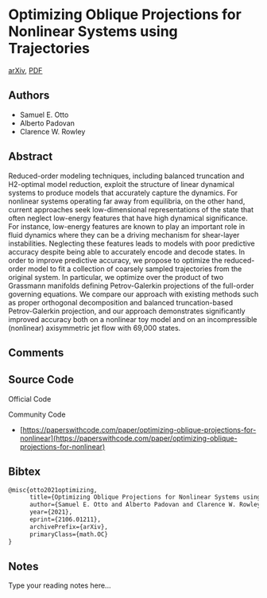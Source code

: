 
# Optimizing Oblique Projections for Nonlinear Systems using Trajectories

[arXiv](https://arxiv.org/abs/2106.01211), [PDF](https://arxiv.org/pdf/2106.01211.pdf)

## Authors

- Samuel E. Otto
- Alberto Padovan
- Clarence W. Rowley

## Abstract

Reduced-order modeling techniques, including balanced truncation and H2-optimal model reduction, exploit the structure of linear dynamical systems to produce models that accurately capture the dynamics. For nonlinear systems operating far away from equilibria, on the other hand, current approaches seek low-dimensional representations of the state that often neglect low-energy features that have high dynamical significance. For instance, low-energy features are known to play an important role in fluid dynamics where they can be a driving mechanism for shear-layer instabilities. Neglecting these features leads to models with poor predictive accuracy despite being able to accurately encode and decode states. In order to improve predictive accuracy, we propose to optimize the reduced-order model to fit a collection of coarsely sampled trajectories from the original system. In particular, we optimize over the product of two Grassmann manifolds defining Petrov-Galerkin projections of the full-order governing equations. We compare our approach with existing methods such as proper orthogonal decomposition and balanced truncation-based Petrov-Galerkin projection, and our approach demonstrates significantly improved accuracy both on a nonlinear toy model and on an incompressible (nonlinear) axisymmetric jet flow with 69,000 states.

## Comments



## Source Code

Official Code



Community Code

- [https://paperswithcode.com/paper/optimizing-oblique-projections-for-nonlinear](https://paperswithcode.com/paper/optimizing-oblique-projections-for-nonlinear)

## Bibtex

```tex
@misc{otto2021optimizing,
      title={Optimizing Oblique Projections for Nonlinear Systems using Trajectories}, 
      author={Samuel E. Otto and Alberto Padovan and Clarence W. Rowley},
      year={2021},
      eprint={2106.01211},
      archivePrefix={arXiv},
      primaryClass={math.OC}
}
```

## Notes

Type your reading notes here...

